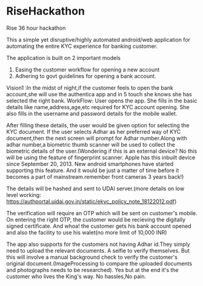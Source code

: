 # RiseHackathon
Rise 36 hour hackathon

This a simple yet disruptive/highly automated android/web application for automating the entire KYC experience for banking customer.

The application is built on 2 important models
1. Easing the customer workflow for opening a new account
2. Adhering to govt guidelines  for opening a bank account.

Vision1 :In the midst of night,if the customer feels to open the bank account,she will use the authentica app and in 5 touch  she knows she has selected the right bank.
WorkFlow:
User opens the app.
She fills in the basic details like name,address,age,etc required for KYC account opening.
She also fills in the username and password details for the mobile wallet.

After filling these details, the user would be given option for selecting the KYC document.
If the user selects Adhar as her preferred way of KYC document,then the next screen will prompt for Adhar number.Along with adhar number,a biometric thumb scanner will be used to collect the biometric details of the user.(Wondering if this is an external device? No this will be using the feature of fingerprint scanner. Apple has this inbuilt device since September 20, 2013. New android smartphones have started supporting this feature. And it would be just a matter of time before it becomes a part of mainstream.remember front cameras 3 years back!)

The details will be hashed and sent to UDAI server.(more details on low level working: https://authportal.uidai.gov.in/static/ekyc_policy_note_18122012.pdf)

The verification will require an OTP which will be sent on customer's mobile.
On entering the right OTP, the customer would be recieving the digitally signed certificate.
And whoa! the customer gets his bank account opened and also the facility to use his walet(no more limit of 10,000 INR)

The app also supports for the customers not having Adhar id.They simply need to upload the relevant documents.
A selfie to verify themselves. But this will involve a manual background check to verify the customer's original document.(ImageProcessing to compare the uploaded documents and photographs needs to be researched).
Yes but at the end it's the customer who lives the King's way. No hassles,No pain.

